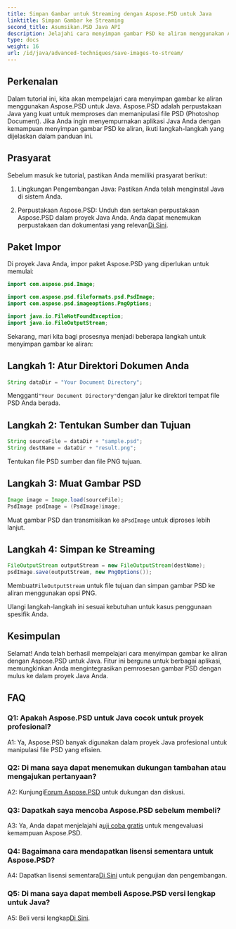 ```yaml
---
title: Simpan Gambar untuk Streaming dengan Aspose.PSD untuk Java
linktitle: Simpan Gambar ke Streaming
second_title: Asumsikan.PSD Java API
description: Jelajahi cara menyimpan gambar PSD ke aliran menggunakan Aspose.PSD untuk Java. Ikuti panduan langkah demi langkah kami untuk pemrosesan gambar yang efisien.
type: docs
weight: 16
url: /id/java/advanced-techniques/save-images-to-stream/
---
```

## Perkenalan

Dalam tutorial ini, kita akan mempelajari cara menyimpan gambar ke aliran menggunakan Aspose.PSD untuk Java. Aspose.PSD adalah perpustakaan Java yang kuat untuk memproses dan memanipulasi file PSD (Photoshop Document). Jika Anda ingin menyempurnakan aplikasi Java Anda dengan kemampuan menyimpan gambar PSD ke aliran, ikuti langkah-langkah yang dijelaskan dalam panduan ini.

## Prasyarat

Sebelum masuk ke tutorial, pastikan Anda memiliki prasyarat berikut:

1. Lingkungan Pengembangan Java: Pastikan Anda telah menginstal Java di sistem Anda.

2.  Perpustakaan Aspose.PSD: Unduh dan sertakan perpustakaan Aspose.PSD dalam proyek Java Anda. Anda dapat menemukan perpustakaan dan dokumentasi yang relevan[Di Sini](https://reference.aspose.com/psd/java/).

## Paket Impor

Di proyek Java Anda, impor paket Aspose.PSD yang diperlukan untuk memulai:

```java
import com.aspose.psd.Image;

import com.aspose.psd.fileformats.psd.PsdImage;
import com.aspose.psd.imageoptions.PngOptions;

import java.io.FileNotFoundException;
import java.io.FileOutputStream;
```

Sekarang, mari kita bagi prosesnya menjadi beberapa langkah untuk menyimpan gambar ke aliran:

## Langkah 1: Atur Direktori Dokumen Anda

```java
String dataDir = "Your Document Directory";
```

 Mengganti`"Your Document Directory"`dengan jalur ke direktori tempat file PSD Anda berada.

## Langkah 2: Tentukan Sumber dan Tujuan

```java
String sourceFile = dataDir + "sample.psd";
String destName = dataDir + "result.png";
```

Tentukan file PSD sumber dan file PNG tujuan.

## Langkah 3: Muat Gambar PSD

```java
Image image = Image.load(sourceFile);
PsdImage psdImage = (PsdImage)image;
```

 Muat gambar PSD dan transmisikan ke a`PsdImage` untuk diproses lebih lanjut.

## Langkah 4: Simpan ke Streaming

```java
FileOutputStream outputStream = new FileOutputStream(destName);
psdImage.save(outputStream, new PngOptions());
```

 Membuat`FileOutputStream` untuk file tujuan dan simpan gambar PSD ke aliran menggunakan opsi PNG.

Ulangi langkah-langkah ini sesuai kebutuhan untuk kasus penggunaan spesifik Anda.

## Kesimpulan

Selamat! Anda telah berhasil mempelajari cara menyimpan gambar ke aliran dengan Aspose.PSD untuk Java. Fitur ini berguna untuk berbagai aplikasi, memungkinkan Anda mengintegrasikan pemrosesan gambar PSD dengan mulus ke dalam proyek Java Anda.

## FAQ

### Q1: Apakah Aspose.PSD untuk Java cocok untuk proyek profesional?

A1: Ya, Aspose.PSD banyak digunakan dalam proyek Java profesional untuk manipulasi file PSD yang efisien.

### Q2: Di mana saya dapat menemukan dukungan tambahan atau mengajukan pertanyaan?

 A2: Kunjungi[Forum Aspose.PSD](https://forum.aspose.com/c/psd/34) untuk dukungan dan diskusi.

### Q3: Dapatkah saya mencoba Aspose.PSD sebelum membeli?

A3: Ya, Anda dapat menjelajahi a[uji coba gratis](https://releases.aspose.com/) untuk mengevaluasi kemampuan Aspose.PSD.

### Q4: Bagaimana cara mendapatkan lisensi sementara untuk Aspose.PSD?

 A4: Dapatkan lisensi sementara[Di Sini](https://purchase.aspose.com/temporary-license/) untuk pengujian dan pengembangan.

### Q5: Di mana saya dapat membeli Aspose.PSD versi lengkap untuk Java?

 A5: Beli versi lengkap[Di Sini](https://purchase.aspose.com/buy).